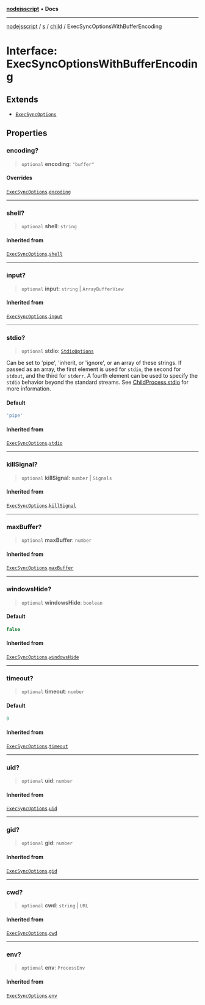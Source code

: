 [**nodejsscript**](../../../../../README.md) • **Docs**

***

[nodejsscript](../../../../../README.md) / [s](../../../README.md) / [child](../README.md) / ExecSyncOptionsWithBufferEncoding

# Interface: ExecSyncOptionsWithBufferEncoding

## Extends

- [`ExecSyncOptions`](ExecSyncOptions.md)

## Properties

### encoding?

> `optional` **encoding**: `"buffer"`

#### Overrides

[`ExecSyncOptions`](ExecSyncOptions.md).[`encoding`](ExecSyncOptions.md#encoding)

***

### shell?

> `optional` **shell**: `string`

#### Inherited from

[`ExecSyncOptions`](ExecSyncOptions.md).[`shell`](ExecSyncOptions.md#shell)

***

### input?

> `optional` **input**: `string` \| `ArrayBufferView`

#### Inherited from

[`ExecSyncOptions`](ExecSyncOptions.md).[`input`](ExecSyncOptions.md#input)

***

### stdio?

> `optional` **stdio**: [`StdioOptions`](../type-aliases/StdioOptions.md)

Can be set to 'pipe', 'inherit, or 'ignore', or an array of these strings.
If passed as an array, the first element is used for `stdin`, the second for
`stdout`, and the third for `stderr`. A fourth element can be used to
specify the `stdio` behavior beyond the standard streams. See
[ChildProcess.stdio](../classes/ChildProcess.md#stdio) for more information.

#### Default

```ts
'pipe'
```

#### Inherited from

[`ExecSyncOptions`](ExecSyncOptions.md).[`stdio`](ExecSyncOptions.md#stdio)

***

### killSignal?

> `optional` **killSignal**: `number` \| `Signals`

#### Inherited from

[`ExecSyncOptions`](ExecSyncOptions.md).[`killSignal`](ExecSyncOptions.md#killsignal)

***

### maxBuffer?

> `optional` **maxBuffer**: `number`

#### Inherited from

[`ExecSyncOptions`](ExecSyncOptions.md).[`maxBuffer`](ExecSyncOptions.md#maxbuffer)

***

### windowsHide?

> `optional` **windowsHide**: `boolean`

#### Default

```ts
false
```

#### Inherited from

[`ExecSyncOptions`](ExecSyncOptions.md).[`windowsHide`](ExecSyncOptions.md#windowshide)

***

### timeout?

> `optional` **timeout**: `number`

#### Default

```ts
0
```

#### Inherited from

[`ExecSyncOptions`](ExecSyncOptions.md).[`timeout`](ExecSyncOptions.md#timeout)

***

### uid?

> `optional` **uid**: `number`

#### Inherited from

[`ExecSyncOptions`](ExecSyncOptions.md).[`uid`](ExecSyncOptions.md#uid)

***

### gid?

> `optional` **gid**: `number`

#### Inherited from

[`ExecSyncOptions`](ExecSyncOptions.md).[`gid`](ExecSyncOptions.md#gid)

***

### cwd?

> `optional` **cwd**: `string` \| `URL`

#### Inherited from

[`ExecSyncOptions`](ExecSyncOptions.md).[`cwd`](ExecSyncOptions.md#cwd)

***

### env?

> `optional` **env**: `ProcessEnv`

#### Inherited from

[`ExecSyncOptions`](ExecSyncOptions.md).[`env`](ExecSyncOptions.md#env)
